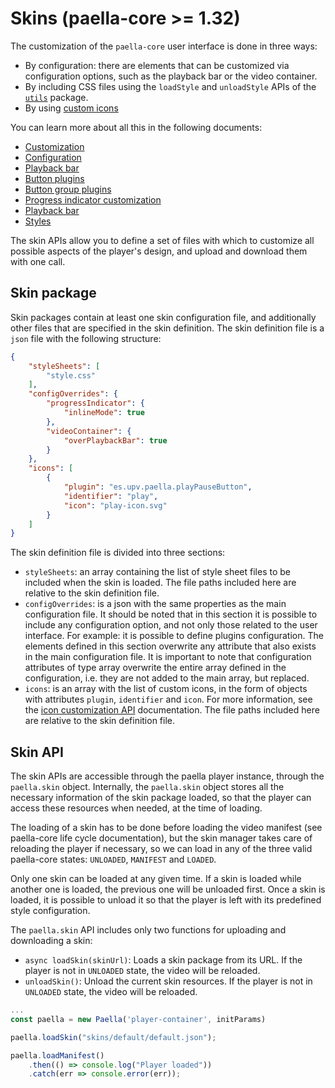 
# Skins (paella-core >= 1.32)

The customization of the `paella-core` user interface is done in three ways:

- By configuration: there are elements that can be customized via configuration options, such as the playback bar or the video container.
- By including CSS files using the `loadStyle` and `unloadStyle` APIs of the [`utils`](utils.md) package.
- By using [custom icons](plugin_icon_customization.md)

You can learn more about all this in the following documents:

- [Customization](customization.md)
- [Configuration](configuration.md)
- [Playback bar](playback_bar.md)
- [Button plugins](button_plugin.md)
- [Button group plugins](button_group_plugin.md)
- [Progress indicator customization](progress_indicator_customization.md)
- [Playback bar](playback_bar.md)
- [Styles](styles.md)

The skin APIs allow you to define a set of files with which to customize all possible aspects of the player's design, and upload and download them with one call.

## Skin package

Skin packages contain at least one skin configuration file, and additionally other files that are specified in the skin definition. The skin definition file is a `json` file with the following structure:

```json
{
    "styleSheets": [
        "style.css"
    ],
    "configOverrides": {
        "progressIndicator": {
            "inlineMode": true
        },
        "videoContainer": {
            "overPlaybackBar": true
        }
    },
    "icons": [
        {
            "plugin": "es.upv.paella.playPauseButton",
            "identifier": "play",
            "icon": "play-icon.svg"
        }
    ]
}
```

The skin definition file is divided into three sections:

- `styleSheets`: an array containing the list of style sheet files to be included when the skin is loaded. The file paths included here are relative to the skin definition file.
- `configOverrides`: is a json with the same properties as the main configuration file. It should be noted that in this section it is possible to include any configuration option, and not only those related to the user interface. For example: it is possible to define plugins configuration. The elements defined in this section overwrite any attribute that also exists in the main configuration file. It is important to note that configuration attributes of type array overwrite the entire array defined in the configuration, i.e. they are not added to the main array, but replaced.
- `icons`: is an array with the list of custom icons, in the form of objects with attributes `plugin`, `identifier` and `icon`. For more information, see the [icon customization API](plugin_icon_customization.md) documentation. The file paths included here are relative to the skin definition file.


## Skin API

The skin APIs are accessible through the paella player instance, through the `paella.skin` object. Internally, the `paella.skin` object stores all the necessary information of the skin package loaded, so that the player can access these resources when needed, at the time of loading.

The loading of a skin has to be done before loading the video manifest (see paella-core life cycle documentation), but the skin manager takes care of reloading the player if necessary, so we can load in any of the three valid paella-core states: `UNLOADED`, `MANIFEST` and `LOADED`.

Only one skin can be loaded at any given time. If a skin is loaded while another one is loaded, the previous one will be unloaded first. Once a skin is loaded, it is possible to unload it so that the player is left with its predefined style configuration.

The `paella.skin` API includes only two functions for uploading and downloading a skin:

- `async loadSkin(skinUrl)`:  Loads a skin package from its URL. If the player is not in `UNLOADED` state, the video will be reloaded.
- `unloadSkin()`: Unload the current skin resources. If the player is not in `UNLOADED` state, the video will be reloaded.


```js
...
const paella = new Paella('player-container', initParams)

paella.loadSkin("skins/default/default.json");

paella.loadManifest()
    .then(() => console.log("Player loaded"))
    .catch(err => console.error(err));
```
